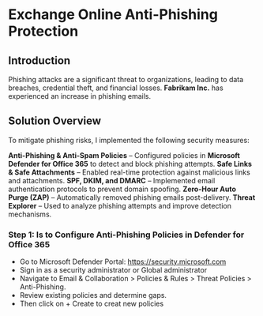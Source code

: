 # Exchange Online Anti-Phishing Protection

## Introduction
Phishing attacks are a significant threat to organizations, leading to data breaches, credential theft, and financial losses. **Fabrikam Inc.** has experienced an increase in phishing emails.

## Solution Overview
To mitigate phishing risks,  I implemented the following security measures:

**Anti-Phishing & Anti-Spam Policies** – Configured policies in **Microsoft Defender for Office 365** to detect and block phishing attempts.
**Safe Links & Safe Attachments** – Enabled real-time protection against malicious links and attachments.
**SPF, DKIM, and DMARC** – Implemented email authentication protocols to prevent domain spoofing.
**Zero-Hour Auto Purge (ZAP)** – Automatically removed phishing emails post-delivery.
**Threat Explorer** – Used to analyze phishing attempts and improve detection mechanisms.

### Step 1: Is to Configure Anti-Phishing Policies in Defender for Office 365
- Go to Microsoft Defender Portal: https://security.microsoft.com
- Sign in as a security administrator or Global administrator
- Navigate to Email & Collaboration > Policies & Rules > Threat Policies > Anti-Phishing.
- Review existing policies and determine gaps.
- Then click on + Create to creat new policies
